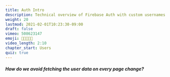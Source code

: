 ```yaml
---
title: Auth Intro
description: Technical overview of Firebase Auth with custom usernames
weight: 20
lastmod: 2021-02-01T10:23:30-09:00
draft: false
vimeo: 508623147
emoji: 🧑🏻‍🤝‍🧑🏿
video_length: 2:10
chapter_start: Users
quiz: true
---
```


<quiz-modal options="React Context:window.__USER__:localStorage:Cookies" answer="React Context" prize="8">
  <h5>How do we avoid fetching the user data on every page change?</h5>
</quiz-modal>